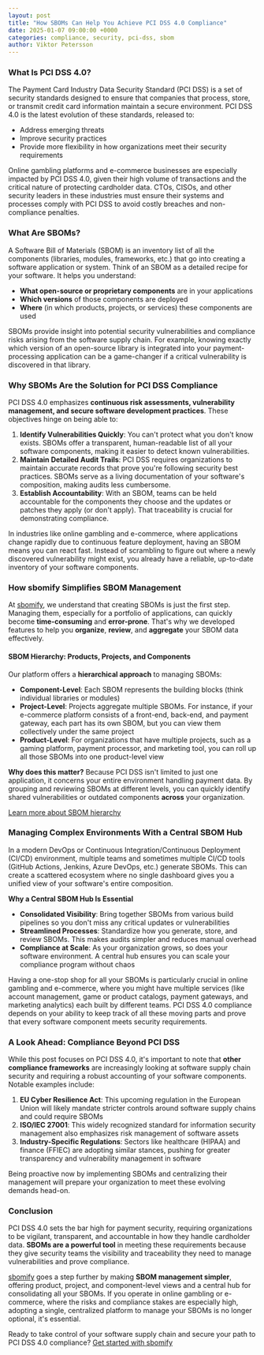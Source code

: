 ```yaml
---
layout: post
title: "How SBOMs Can Help You Achieve PCI DSS 4.0 Compliance"
date: 2025-01-07 09:00:00 +0000
categories: compliance, security, pci-dss, sbom
author: Viktor Petersson
---
```


### What Is PCI DSS 4.0?
The Payment Card Industry Data Security Standard (PCI DSS) is a set of security standards designed to ensure that companies that process, store, or transmit credit card information maintain a secure environment. PCI DSS 4.0 is the latest evolution of these standards, released to:

- Address emerging threats
- Improve security practices
- Provide more flexibility in how organizations meet their security requirements

Online gambling platforms and e-commerce businesses are especially impacted by PCI DSS 4.0, given their high volume of transactions and the critical nature of protecting cardholder data. CTOs, CISOs, and other security leaders in these industries must ensure their systems and processes comply with PCI DSS to avoid costly breaches and non-compliance penalties.

### What Are SBOMs?
A Software Bill of Materials (SBOM) is an inventory list of all the components (libraries, modules, frameworks, etc.) that go into creating a software application or system. Think of an SBOM as a detailed recipe for your software. It helps you understand:

- **What open-source or proprietary components** are in your applications
- **Which versions** of those components are deployed
- **Where** (in which products, projects, or services) these components are used

SBOMs provide insight into potential security vulnerabilities and compliance risks arising from the software supply chain. For example, knowing exactly which version of an open-source library is integrated into your payment-processing application can be a game-changer if a critical vulnerability is discovered in that library.

### Why SBOMs Are the Solution for PCI DSS Compliance
PCI DSS 4.0 emphasizes **continuous risk assessments, vulnerability management, and secure software development practices**. These objectives hinge on being able to:

1. **Identify Vulnerabilities Quickly**: You can't protect what you don't know exists. SBOMs offer a transparent, human-readable list of all your software components, making it easier to detect known vulnerabilities.
2. **Maintain Detailed Audit Trails**: PCI DSS requires organizations to maintain accurate records that prove you're following security best practices. SBOMs serve as a living documentation of your software's composition, making audits less cumbersome.
3. **Establish Accountability**: With an SBOM, teams can be held accountable for the components they choose and the updates or patches they apply (or don't apply). That traceability is crucial for demonstrating compliance.

In industries like online gambling and e-commerce, where applications change rapidly due to continuous feature deployment, having an SBOM means you can react fast. Instead of scrambling to figure out where a newly discovered vulnerability might exist, you already have a reliable, up-to-date inventory of your software components.

### How sbomify Simplifies SBOM Management
At [sbomify](https://sbomify.com), we understand that creating SBOMs is just the first step. Managing them, especially for a portfolio of applications, can quickly become **time-consuming** and **error-prone**. That's why we developed features to help you **organize**, **review**, and **aggregate** your SBOM data effectively.

#### SBOM Hierarchy: Products, Projects, and Components
Our platform offers a **hierarchical approach** to managing SBOMs:
- **Component-Level**: Each SBOM represents the building blocks (think individual libraries or modules)
- **Project-Level**: Projects aggregate multiple SBOMs. For instance, if your e-commerce platform consists of a front-end, back-end, and payment gateway, each part has its own SBOM, but you can view them collectively under the same project
- **Product-Level**: For organizations that have multiple projects, such as a gaming platform, payment processor, and marketing tool, you can roll up all those SBOMs into one product-level view

**Why does this matter?** Because PCI DSS isn't limited to just one application, it concerns your entire environment handling payment data. By grouping and reviewing SBOMs at different levels, you can quickly identify shared vulnerabilities or outdated components **across** your organization.

[Learn more about SBOM hierarchy](https://sbomify.com/features/sbom-hierarchy/)

### Managing Complex Environments With a Central SBOM Hub
In a modern DevOps or Continuous Integration/Continuous Deployment (CI/CD) environment, multiple teams and sometimes multiple CI/CD tools (GitHub Actions, Jenkins, Azure DevOps, etc.) generate SBOMs. This can create a scattered ecosystem where no single dashboard gives you a unified view of your software's entire composition.

**Why a Central SBOM Hub Is Essential**
- **Consolidated Visibility**: Bring together SBOMs from various build pipelines so you don't miss any critical updates or vulnerabilities
- **Streamlined Processes**: Standardize how you generate, store, and review SBOMs. This makes audits simpler and reduces manual overhead
- **Compliance at Scale**: As your organization grows, so does your software environment. A central hub ensures you can scale your compliance program without chaos

Having a one-stop shop for all your SBOMs is particularly crucial in online gambling and e-commerce, where you might have multiple services (like account management, game or product catalogs, payment gateways, and marketing analytics) each built by different teams. PCI DSS 4.0 compliance depends on your ability to keep track of all these moving parts and prove that every software component meets security requirements.

### A Look Ahead: Compliance Beyond PCI DSS
While this post focuses on PCI DSS 4.0, it's important to note that **other compliance frameworks** are increasingly looking at software supply chain security and requiring a robust accounting of your software components. Notable examples include:

1. **EU Cyber Resilience Act**: This upcoming regulation in the European Union will likely mandate stricter controls around software supply chains and could require SBOMs
2. **ISO/IEC 27001**: This widely recognized standard for information security management also emphasizes risk management of software assets
3. **Industry-Specific Regulations**: Sectors like healthcare (HIPAA) and finance (FFIEC) are adopting similar stances, pushing for greater transparency and vulnerability management in software

Being proactive now by implementing SBOMs and centralizing their management will prepare your organization to meet these evolving demands head-on.

### Conclusion
PCI DSS 4.0 sets the bar high for payment security, requiring organizations to be vigilant, transparent, and accountable in how they handle cardholder data. **SBOMs are a powerful tool** in meeting these requirements because they give security teams the visibility and traceability they need to manage vulnerabilities and prove compliance.

[sbomify](https://sbomify.com) goes a step further by making **SBOM management simpler**, offering product, project, and component-level views and a central hub for consolidating all your SBOMs. If you operate in online gambling or e-commerce, where the risks and compliance stakes are especially high, adopting a single, centralized platform to manage your SBOMs is no longer optional, it's essential.

Ready to take control of your software supply chain and secure your path to PCI DSS 4.0 compliance?
[Get started with sbomify](https://sbomify.com/)